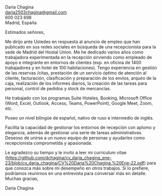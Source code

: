 Daria Chagina  
daria2503chagina@gmail.com  
600 023 698  
Madrid, España  



Estimados señores,

Me dirijo ante Ustedes en respuesta al anuncio de empleo que han publicado en sus redes sociales en búsqueda de una recepcionista para la sede de Madrid del Hostal Union. Me he dedicado varios años como trabajadora experimentada en la recepción sirviendo como empleado de apoyo e integrante en entornos de clientes (exp. en oficina de 1400 trabajadores y en hotel de 100 habitaciones). Tengo experiencia en gestión de las reservas /citas, prestación de un servicio óptimo de atención al cliente, facturación, clasificación y preparación de los envíos, arqueo de la caja, realización de los informes diarios, la creación de las tareas para personal, control de pedidos y stock de mercancías. 

He trabajado con los programas Suite Hoteles, Booking, Microsoft Office (Word, Excel, Outlook, Access, Teams, PowerPoint), Google Meet, Zoom, etc. 

Poseo un nivel bilingüe de español, nativo de ruso e intermedio de inglés.

Facilita la capacidad de gestionar los entornos de recepción con aplomo y elegancia, además de gestionar una serie de tareas administrativas. Deseoso de unirse a un nuevo equipo de personas y ayudarles como recepcionista comprometida y apasionada.

Le agradezco su tiempo y le invito a leer mi curriculum vitae (https://github.com/dchagina/cv_daria_chagina_ene-23/blob/cv_daria_chagina/CV%20Daria%20Chagina.%20Ene-22.pdf) para que conozca más sobre mi desempeño en otros trabajos. Si lo prefiere, podríamos reunirnos en una entrevista para conversar más en detalle.
Muchas gracias,  



Daria Chagina
